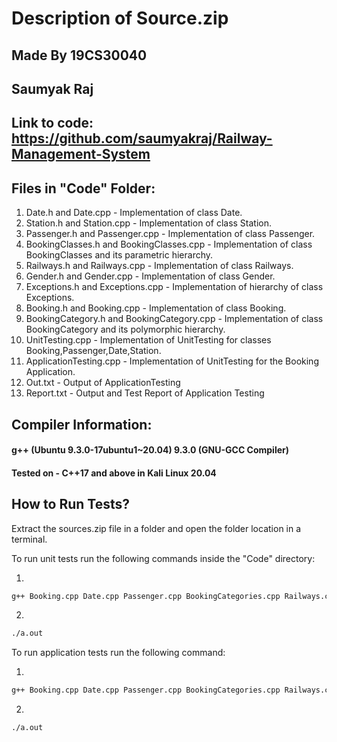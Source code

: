 # Description of Source.zip

## Made By 19CS30040
## Saumyak Raj

## Link to code: https://github.com/saumyakraj/Railway-Management-System

## Files in "Code" Folder:

1. Date.h and Date.cpp - Implementation of class Date.
2. Station.h and Station.cpp - Implementation of class Station.
3. Passenger.h and Passenger.cpp - Implementation of class Passenger.
4. BookingClasses.h and BookingClasses.cpp - Implementation of class BookingClasses and its parametric hierarchy.
5. Railways.h and Railways.cpp - Implementation of class Railways.
6. Gender.h and Gender.cpp - Implementation of class Gender.
7. Exceptions.h and Exceptions.cpp - Implementation of hierarchy of class Exceptions.
8. Booking.h and Booking.cpp - Implementation of class Booking.
9. BookingCategory.h and BookingCategory.cpp - Implementation of class BookingCategory and its polymorphic hierarchy.
10. UnitTesting.cpp - Implementation of UnitTesting for classes Booking,Passenger,Date,Station.
11. ApplicationTesting.cpp - Implementation of UnitTesting for the Booking Application.
12. Out.txt - Output of ApplicationTesting
13. Report.txt - Output and Test Report of Application Testing

## Compiler Information: 

#### g++ (Ubuntu 9.3.0-17ubuntu1~20.04) 9.3.0 (GNU-GCC Compiler)
#### Tested on - C++17 and above in Kali Linux 20.04

## How to Run Tests?

Extract the sources.zip file in a folder and open the folder location in a terminal.

To run unit tests run the following commands inside the "Code" directory:

1.
``` bash
g++ Booking.cpp Date.cpp Passenger.cpp BookingCategories.cpp Railways.cpp Gender.cpp BookingClasses.cpp Station.cpp Concession.cpp Exceptions.cpp UnitTest.cpp
```
2. 
``` bash
./a.out
```
To run application tests run the following command:

1. 
``` bash
g++ Booking.cpp Date.cpp Passenger.cpp BookingCategories.cpp Railways.cpp Gender.cpp BookingClasses.cpp Station.cpp Concession.cpp Exceptions.cpp ApplicationTesting.cpp
```
2. 
```bash
./a.out
``` 
